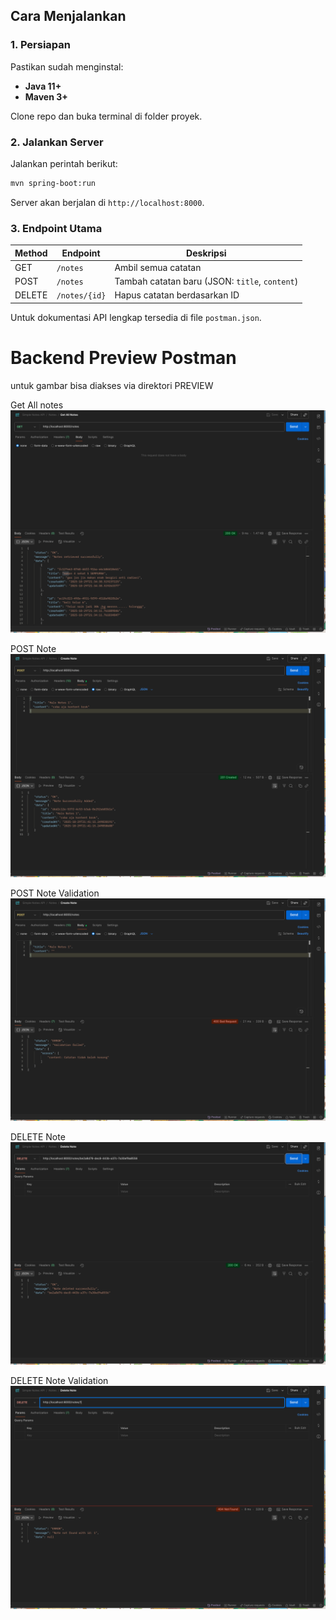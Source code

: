 ## Cara Menjalankan

### 1. Persiapan

Pastikan sudah menginstal:

- **Java 11+**
- **Maven 3+**

Clone repo dan buka terminal di folder proyek.

### 2. Jalankan Server

Jalankan perintah berikut:

```bash
mvn spring-boot:run
```

Server akan berjalan di `http://localhost:8000`.

### 3. Endpoint Utama

| Method | Endpoint      | Deskripsi                                      |
| ------ | ------------- | ---------------------------------------------- |
| GET    | `/notes`      | Ambil semua catatan                            |
| POST   | `/notes`      | Tambah catatan baru (JSON: `title`, `content`) |
| DELETE | `/notes/{id}` | Hapus catatan berdasarkan ID                   |

Untuk dokumentasi API lengkap tersedia di file `postman.json`.

# Backend Preview Postman

untuk gambar bisa diakses via direktori PREVIEW

Get All notes
![GET All Notes.png](https://github.com/puxxbu/astrapay-spring-boot-external/blob/master/PREVIEW/GET%20All%20Notes.png?raw=true)

POST Note
![Post Note.png](https://github.com/puxxbu/astrapay-spring-boot-external/blob/master/PREVIEW/Post%20Note.png?raw=true)

POST Note Validation
![POST notes Validation.png](https://github.com/puxxbu/astrapay-spring-boot-external/blob/master/PREVIEW/POST%20notes%20Validation.png?raw=true)

DELETE Note
![DELETE Note by id.png](https://github.com/puxxbu/astrapay-spring-boot-external/blob/master/PREVIEW/DELETE%20Note%20by%20id.png?raw=true)

DELETE Note Validation
![DELETE Note not found.png](https://github.com/puxxbu/astrapay-spring-boot-external/blob/master/PREVIEW/DELETE%20Note%20not%20found.png?raw=true)
